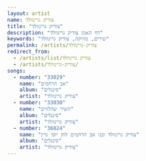 ```yaml
---
layout: artist
name: צודיק גרינוולד
title: "צודיק גרינוולד"
description: "דף האמן צודיק גרינוולד"
keywords: "שירים, מוזיקה, צודיק גרינוולד"
permalink: /artists/צודיק-גרינוולד
redirect_from:
  - /artists/list/צודיק גרינוולד
  - /artists/צודיק-גרינוולד/
songs:
  - number: "33029"
    name: "אב הרחמים"
    album: "סינגלים"
    artist: "צודיק גרינוולד"
  - number: "33030"
    name: "השיר שהלווים"
    album: "סינגלים"
    artist: "צודיק גרינוולד"
  - number: "36824"
    name: "צודיק גרינוולד ובנו אב הרחמים לחן יוסי גרין"
    album: "סינגלים"
    artist: "צודיק גרינוולד"
---
```

